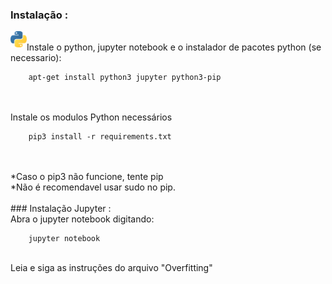 ### Instalação :
<a href="https://www.python.org" target="_blank"> <img align="left" alt="Python" width="26px" src="https://github.com/Aakarsh-B/trying-repos/blob/master/python-5.svg?raw=true"/> </a>

<br/>
Instale o python, jupyter notebook e o instalador de pacotes python (se necessario):
<br/>

```
	apt-get install python3 jupyter python3-pip
```

<br/>

<br/>
Instale os modulos Python necessários
<br/>

```
	pip3 install -r requirements.txt
```

<br/>

<br/>
*Caso o pip3 não funcione, tente pip
<br/>
*Não é recomendavel usar sudo no pip.
<br/>

<br/>
### Instalação Jupyter :

<br/>
Abra o jupyter notebook digitando:
<br/>

```
	jupyter notebook
```

<br/>
Leia e siga as instruções do arquivo "Overfitting"
